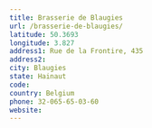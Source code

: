 ```yaml
---
title: Brasserie de Blaugies
url: /brasserie-de-blaugies/
latitude: 50.3693
longitude: 3.827
address1: Rue de la Frontire, 435
address2: 
city: Blaugies
state: Hainaut
code: 
country: Belgium
phone: 32-065-65-03-60
website: 
---
```



